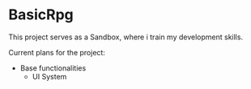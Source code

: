 # BasicRpg
 
 
 This project serves as a Sandbox, where i train my development skills.
 
 Current plans for the project:
 
 <ul>
 <li>Base functionalities
  <ul>
   <li>UI System</li>
 </li>
 </ul>
